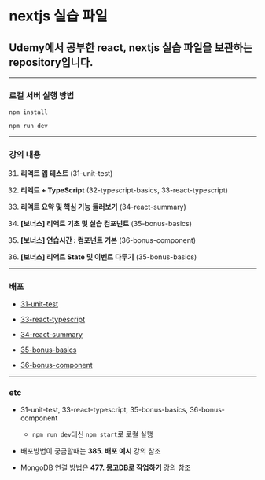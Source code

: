 # nextjs 실습 파일

## Udemy에서 공부한 react, nextjs 실습 파일을 보관하는 repository입니다.

---

### 로컬 서버 실행 방법

`npm install`

`npm run dev`

---

### 강의 내용

31. **리액트 앱 테스트** (31-unit-test)

32. **리액트 + TypeScript** (32-typescript-basics, 33-react-typescript)

33. **리액트 요약 및 핵심 기능 둘러보기** (34-react-summary)

34. **[보너스] 리액트 기초 및 실습 컴포넌트** (35-bonus-basics)

35. **[보너스] 연습시간 : 컴포넌트 기본** (36-bonus-component)

36. **[보너스] 리액트 State 및 이벤트 다루기** (35-bonus-basics)

---

### 배포

- [31-unit-test](https://31-unit-test.vercel.app/)

- [33-react-typescript](https://33-react-typescript.vercel.app/)

- [34-react-summary](https://34-react-summary.vercel.app/)

- [35-bonus-basics](https://35-bonus-basics.vercel.app/)

- [36-bonus-component](https://36-bonus-component.vercel.app/)

---

### etc

- 31-unit-test, 33-react-typescript, 35-bonus-basics, 36-bonus-component

  - `npm run dev`대신 `npm start`로 로컬 실행

- 배포방법이 궁금할때는 **385. 배포 예시** 강의 참조
- MongoDB 연결 방법은 **477. 몽고DB로 작업하기** 강의 참조
